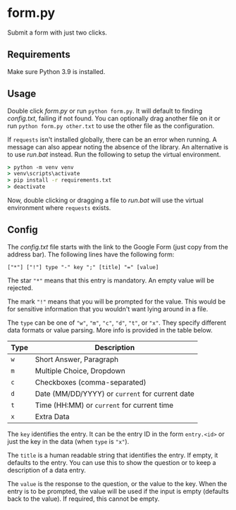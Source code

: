 # form.py

Submit a form with just two clicks.

## Requirements

Make sure Python 3.9 is installed.

## Usage

Double click *form.py* or run `python form.py`. It will default to finding *config.txt*, failing if not found. You can optionally drag another file on it or run `python form.py other.txt` to use the other file as the configuration.

If `requests` isn't installed globally, there can be an error when running. A message can also appear noting the absence of the library. An alternative is to use *run.bat* instead. Run the following to setup the virtual environment.

```cmd
> python -m venv venv
> venv\scripts\activate
> pip install -r requirements.txt
> deactivate
```

Now, double clicking or dragging a file to *run.bat* will use the virtual environment where `requests` exists.

## Config

The *config.txt* file starts with the link to the Google Form (just copy from the address bar). The following lines have the following form:

```
["*"] ["!"] type "-" key ";" [title] "=" [value]
```

The star `"*"` means that this entry is mandatory. An empty value will be rejected.

The mark `"!"` means that you will be prompted for the value. This would be for sensitive information that you wouldn't want lying around in a file.

The `type` can be one of `"w"`, `"m"`, `"c"`, `"d"`, `"t"`, or `"x"`. They specify different data formats or value parsing. More info is provided in the table below.

| Type   | Description                                    |
|--------|------------------------------------------------|
| `w`    | Short Answer, Paragraph                        |
| `m`    | Multiple Choice, Dropdown                      |
| `c`    | Checkboxes (comma-separated)                   |
| `d`    | Date (MM/DD/YYYY) or `current` for current date|
| `t`    | Time (HH:MM) or `current` for current time     |
| `x`    | Extra Data                                     |

The `key` identifies the entry. It can be the entry ID in the form `entry.<id>` or just the key in the data (when `type` is `"x"`).

The `title` is a human readable string that identifies the entry. If empty, it defaults to the entry. You can use this to show the question or to keep a description of a data entry.

The `value` is the response to the question, or the value to the key. When the entry is to be prompted, the value will be used if the input is empty (defaults back to the value). If required, this cannot be empty.
